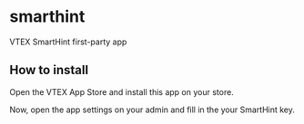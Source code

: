 # smarthint

VTEX SmartHint first-party app

## How to install

Open the VTEX App Store and install this app on your store.

Now, open the app settings on your admin and fill in the your SmartHint key.
